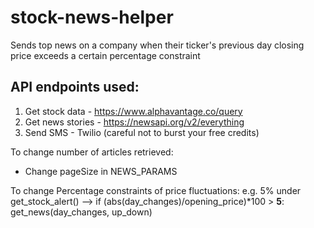 # stock-news-helper
Sends top news on a company when their ticker's previous day closing price exceeds a certain percentage constraint


## API endpoints used:
1. Get stock data - https://www.alphavantage.co/query
2. Get news stories - https://newsapi.org/v2/everything
3. Send SMS - Twilio (careful not to burst your free credits)


To change number of articles retrieved:
- Change pageSize in NEWS_PARAMS

To change Percentage constraints of price fluctuations:
e.g. 5%
under get_stock_alert() -->  if (abs(day_changes)/opening_price)*100 > **5**:
        get_news(day_changes, up_down)
